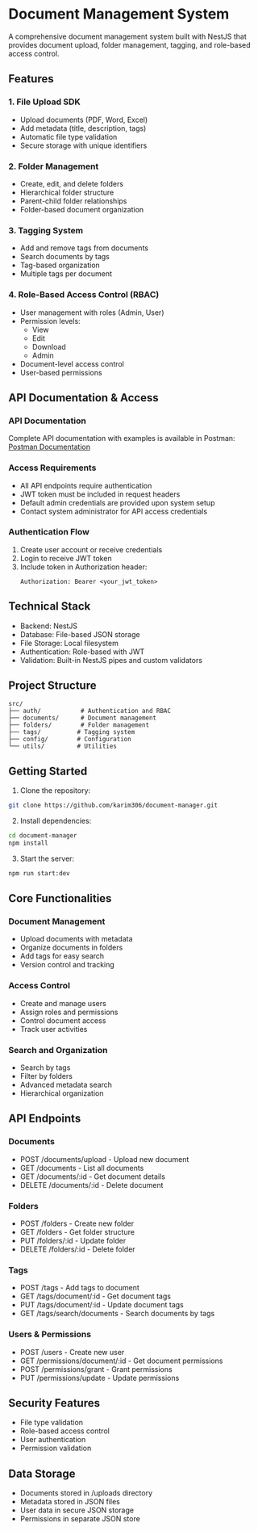 # Document Management System

A comprehensive document management system built with NestJS that provides document upload, folder management, tagging, and role-based access control.

## Features

### 1. File Upload SDK
- Upload documents (PDF, Word, Excel)
- Add metadata (title, description, tags)
- Automatic file type validation
- Secure storage with unique identifiers

### 2. Folder Management
- Create, edit, and delete folders
- Hierarchical folder structure
- Parent-child folder relationships
- Folder-based document organization

### 3. Tagging System
- Add and remove tags from documents
- Search documents by tags
- Tag-based organization
- Multiple tags per document

### 4. Role-Based Access Control (RBAC)
- User management with roles (Admin, User)
- Permission levels:
  - View
  - Edit
  - Download
  - Admin
- Document-level access control
- User-based permissions

## API Documentation & Access

### API Documentation
Complete API documentation with examples is available in Postman:
[Postman Documentation](https://documenter.getpostman.com/view/34079090/2sB2cd5dvd)

### Access Requirements
- All API endpoints require authentication
- JWT token must be included in request headers
- Default admin credentials are provided upon system setup
- Contact system administrator for API access credentials

### Authentication Flow
1. Create user account or receive credentials
2. Login to receive JWT token
3. Include token in Authorization header:
   ```
   Authorization: Bearer <your_jwt_token>
   ```

## Technical Stack

- Backend: NestJS
- Database: File-based JSON storage
- File Storage: Local filesystem
- Authentication: Role-based with JWT
- Validation: Built-in NestJS pipes and custom validators

## Project Structure

```
src/
├── auth/           # Authentication and RBAC
├── documents/      # Document management
├── folders/        # Folder management
├── tags/          # Tagging system
├── config/        # Configuration
└── utils/         # Utilities
```

## Getting Started

1. Clone the repository:
```bash
git clone https://github.com/karim306/document-manager.git
```

2. Install dependencies:
```bash
cd document-manager
npm install
```

3. Start the server:
```bash
npm run start:dev
```

## Core Functionalities

### Document Management
- Upload documents with metadata
- Organize documents in folders
- Add tags for easy search
- Version control and tracking

### Access Control
- Create and manage users
- Assign roles and permissions
- Control document access
- Track user activities

### Search and Organization
- Search by tags
- Filter by folders
- Advanced metadata search
- Hierarchical organization

## API Endpoints

### Documents
- POST /documents/upload - Upload new document
- GET /documents - List all documents
- GET /documents/:id - Get document details
- DELETE /documents/:id - Delete document

### Folders
- POST /folders - Create new folder
- GET /folders - Get folder structure
- PUT /folders/:id - Update folder
- DELETE /folders/:id - Delete folder

### Tags
- POST /tags - Add tags to document
- GET /tags/document/:id - Get document tags
- PUT /tags/document/:id - Update document tags
- GET /tags/search/documents - Search documents by tags

### Users & Permissions
- POST /users - Create new user
- GET /permissions/document/:id - Get document permissions
- POST /permissions/grant - Grant permissions
- PUT /permissions/update - Update permissions

## Security Features

- File type validation
- Role-based access control
- User authentication
- Permission validation

## Data Storage

- Documents stored in /uploads directory
- Metadata stored in JSON files
- User data in secure JSON storage
- Permissions in separate JSON store
